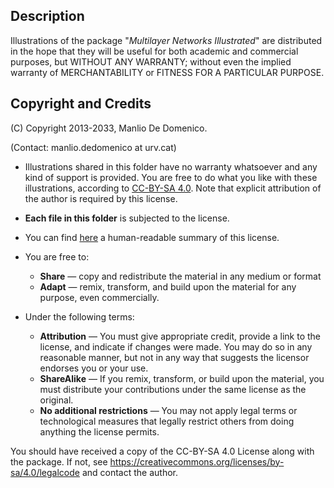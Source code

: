 ## Description

Illustrations of the package "*Multilayer Networks Illustrated*" are distributed in the hope that they will be useful for both academic and commercial purposes, but WITHOUT ANY WARRANTY; without even the implied warranty of MERCHANTABILITY or FITNESS FOR A PARTICULAR PURPOSE. 


## Copyright and Credits

(C) Copyright 2013-2033, Manlio De Domenico.

(Contact: manlio.dedomenico at urv.cat)

* Illustrations shared in this folder have no warranty whatsoever and any kind of support is provided. You are free to do what you like with these illustrations, according to [CC-BY-SA 4.0](https://creativecommons.org/licenses/by-sa/4.0/legalcode). Note that explicit attribution of the author is required by this license.

* **Each file in this folder** is subjected to the license.

* You can find [here](https://creativecommons.org/licenses/by-sa/4.0/deed.en) a human-readable summary of this license.

* You are free to:
	* **Share** — copy and redistribute the material in any medium or format
	* **Adapt** — remix, transform, and build upon the material for any purpose, even commercially.

* Under the following terms:

	* **Attribution** — You must give appropriate credit, provide a link to the license, and indicate if changes were made. You may do so in any reasonable manner, but not in any way that suggests the licensor endorses you or your use.
	* **ShareAlike** — If you remix, transform, or build upon the material, you must distribute your contributions under the same license as the original.
	* **No additional restrictions** — You may not apply legal terms or technological measures that legally restrict others from doing anything the license permits.

You should have received a copy of the CC-BY-SA 4.0 License along with the package. If not, see <https://creativecommons.org/licenses/by-sa/4.0/legalcode> and contact the author.